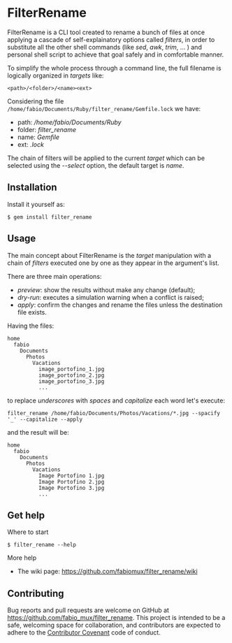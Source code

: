 # FilterRename

FilterRename is a CLI tool created to rename a bunch of files at once applying a cascade of
self-explainatory options called _filters_, in order to substitute all the other shell commands
(like _sed_, _awk_, _trim_, ... ) and personal shell script to achieve that goal safely and
in comfortable manner.

To simplify the whole process through a command line, the full filename is logically organized
in _targets_ like:

    <path>/<folder>/<name><ext>

Considering the file `/home/fabio/Documents/Ruby/filter_rename/Gemfile.lock` we have:

- path: */home/fabio/Documents/Ruby*
- folder: *filter_rename*
- name: *Gemfile*
- ext: *.lock*

The chain of filters will be applied to the current _target_ which can be selected using the *--select*
option, the default target is _name_.

## Installation

Install it yourself as:

    $ gem install filter_rename

## Usage

The main concept about FilterRename is the _target_ manipulation with a chain of _filters_
executed one by one as they appear in the argument's list.

There are three main operations:
* _preview_: show the results without make any change (default);
* _dry-run_: executes a simulation warning when a conflict is raised;
* _apply_: confirm the changes and rename the files unless the destination file exists.

Having the files:

    home
      fabio
        Documents
          Photos
            Vacations
              image_portofino_1.jpg
              image_portofino_2.jpg
              image_portofino_3.jpg
              ...

to replace _underscores_ with _spaces_ and _capitalize_ each word let's execute:

    filter_rename /home/fabio/Documents/Photos/Vacations/*.jpg --spacify '_' --capitalize --apply

and the result will be:

    home
      fabio
        Documents
          Photos
            Vacations
              Image Portofino 1.jpg
              Image Portofino 2.jpg
              Image Portofino 3.jpg
              ...


## Get help

Where to start

    $ filter_rename --help

More help

- The wiki page: https://github.com/fabiomux/filter_rename/wiki


## Contributing

Bug reports and pull requests are welcome on GitHub at https://github.com/fabio_mux/filter_rename. This project is intended to be a safe, welcoming space for collaboration, and contributors are expected to adhere to the [Contributor Covenant](http://contributor-covenant.org) code of conduct.

